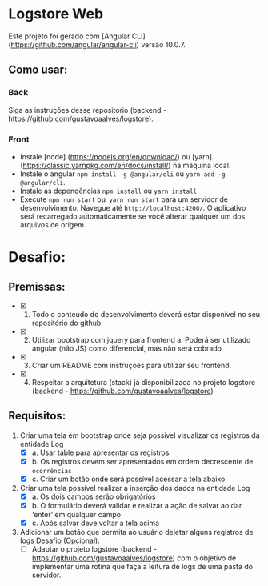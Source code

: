# Logstore Web

Este projeto foi gerado com [Angular CLI] (https://github.com/angular/angular-cli) versão 10.0.7.

## Como usar:
### Back
  Siga as instruções desse repositorio (backend - https://github.com/gustavoaalves/logstore).

### Front
* Instale [node] (https://nodejs.org/en/download/) ou [yarn] (https://classic.yarnpkg.com/en/docs/install/) na máquina local.
* Instale o angular `npm install -g @angular/cli` ou `yarn add -g @angular/cli`. 
* Instale as dependências `npm install` ou `yarn install`
* Execute `npm run start` ou` yarn run start` para um servidor de desenvolvimento. Navegue até `http://localhost:4200/`. O aplicativo será recarregado automaticamente se você alterar qualquer um dos arquivos de origem.

# Desafio:

## Premissas:

* [x] 1. Todo o conteúdo do desenvolvimento deverá estar disponível no seu repositório do github

* [x] 2. Utilizar bootstrap com jquery para frontend
   a. Poderá ser utilizado angular (não JS) como diferencial, mas não será cobrado
* [x] 3. Criar um README com instruções para utilizar seu frontend.

* [x] 4. Respeitar a arquitetura (stack) já disponibilizada no projeto logstore (backend - https://github.com/gustavoaalves/logstore)

## Requisitos:

1. Criar uma tela em bootstrap onde seja possível visualizar os registros da entidade Log
   * [x] a. Usar table para apresentar os registros
   * [x] b. Os registros devem ser apresentados em ordem decrescente de `ocorrências`
   * [x] c. Criar um botão onde será possível acessar a tela abaixo

2. Criar uma tela possível realizar a inserção dos dados na entidade Log
   * [x] a. Os dois campos serão obrigatórios
   * [x] b. O formulário deverá validar e realizar a ação de salvar ao dar ‘enter’ em qualquer campo
   * [x] c. Após salvar deve voltar a tela acima

3. Adicionar um botão que permita ao usuário deletar alguns registros de logs Desafio (Opcional):
   * [ ] Adaptar o projeto logstore (backend - https://github.com/gustavoaalves/logstore) com o objetivo de implementar uma rotina que faça a leitura de logs de uma pasta do servidor.
